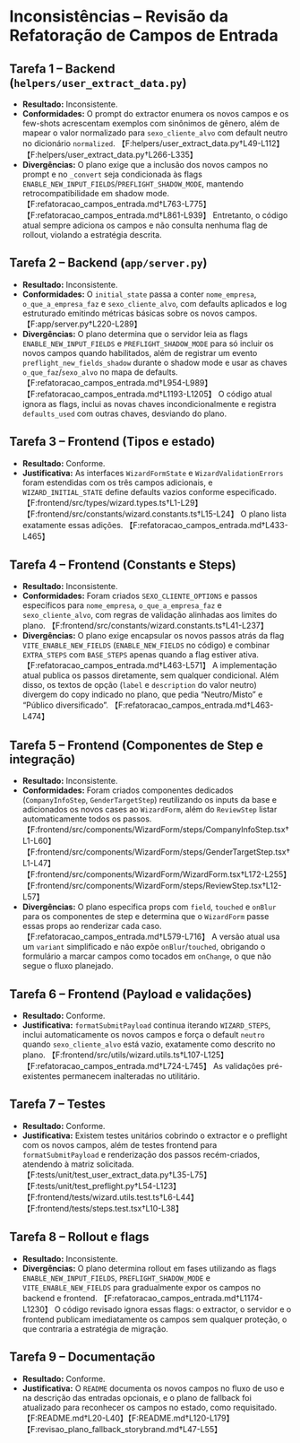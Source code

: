 # Inconsistências – Revisão da Refatoração de Campos de Entrada

## Tarefa 1 – Backend (`helpers/user_extract_data.py`)
- **Resultado:** Inconsistente.
- **Conformidades:** O prompt do extractor enumera os novos campos e os few-shots acrescentam exemplos com sinônimos de gênero, além de mapear o valor normalizado para `sexo_cliente_alvo` com default neutro no dicionário `normalized`. 【F:helpers/user_extract_data.py†L49-L112】【F:helpers/user_extract_data.py†L266-L335】
- **Divergências:** O plano exige que a inclusão dos novos campos no prompt e no `_convert` seja condicionada às flags `ENABLE_NEW_INPUT_FIELDS`/`PREFLIGHT_SHADOW_MODE`, mantendo retrocompatibilidade em shadow mode. 【F:refatoracao_campos_entrada.md†L763-L775】【F:refatoracao_campos_entrada.md†L861-L939】 Entretanto, o código atual sempre adiciona os campos e não consulta nenhuma flag de rollout, violando a estratégia descrita.

## Tarefa 2 – Backend (`app/server.py`)
- **Resultado:** Inconsistente.
- **Conformidades:** O `initial_state` passa a conter `nome_empresa`, `o_que_a_empresa_faz` e `sexo_cliente_alvo`, com defaults aplicados e log estruturado emitindo métricas básicas sobre os novos campos. 【F:app/server.py†L220-L289】
- **Divergências:** O plano determina que o servidor leia as flags `ENABLE_NEW_INPUT_FIELDS` e `PREFLIGHT_SHADOW_MODE` para só incluir os novos campos quando habilitados, além de registrar um evento `preflight_new_fields_shadow` durante o shadow mode e usar as chaves `o_que_faz`/`sexo_alvo` no mapa de defaults. 【F:refatoracao_campos_entrada.md†L954-L989】【F:refatoracao_campos_entrada.md†L1193-L1205】 O código atual ignora as flags, inclui as novas chaves incondicionalmente e registra `defaults_used` com outras chaves, desviando do plano.

## Tarefa 3 – Frontend (Tipos e estado)
- **Resultado:** Conforme.
- **Justificativa:** As interfaces `WizardFormState` e `WizardValidationErrors` foram estendidas com os três campos adicionais, e `WIZARD_INITIAL_STATE` define defaults vazios conforme especificado. 【F:frontend/src/types/wizard.types.ts†L1-L29】【F:frontend/src/constants/wizard.constants.ts†L15-L24】 O plano lista exatamente essas adições. 【F:refatoracao_campos_entrada.md†L433-L465】

## Tarefa 4 – Frontend (Constants e Steps)
- **Resultado:** Inconsistente.
- **Conformidades:** Foram criados `SEXO_CLIENTE_OPTIONS` e passos específicos para `nome_empresa`, `o_que_a_empresa_faz` e `sexo_cliente_alvo`, com regras de validação alinhadas aos limites do plano. 【F:frontend/src/constants/wizard.constants.ts†L41-L237】
- **Divergências:** O plano exige encapsular os novos passos atrás da flag `VITE_ENABLE_NEW_FIELDS` (`ENABLE_NEW_FIELDS` no código) e combinar `EXTRA_STEPS` com `BASE_STEPS` apenas quando a flag estiver ativa. 【F:refatoracao_campos_entrada.md†L463-L571】 A implementação atual publica os passos diretamente, sem qualquer condicional. Além disso, os textos de opção (`label` e `description` do valor neutro) divergem do copy indicado no plano, que pedia “Neutro/Misto” e “Público diversificado”. 【F:refatoracao_campos_entrada.md†L463-L474】

## Tarefa 5 – Frontend (Componentes de Step e integração)
- **Resultado:** Inconsistente.
- **Conformidades:** Foram criados componentes dedicados (`CompanyInfoStep`, `GenderTargetStep`) reutilizando os inputs da base e adicionados os novos cases ao `WizardForm`, além do `ReviewStep` listar automaticamente todos os passos. 【F:frontend/src/components/WizardForm/steps/CompanyInfoStep.tsx†L1-L60】【F:frontend/src/components/WizardForm/steps/GenderTargetStep.tsx†L1-L47】【F:frontend/src/components/WizardForm/WizardForm.tsx†L172-L255】【F:frontend/src/components/WizardForm/steps/ReviewStep.tsx†L12-L57】
- **Divergências:** O plano especifica props com `field`, `touched` e `onBlur` para os componentes de step e determina que o `WizardForm` passe essas props ao renderizar cada caso. 【F:refatoracao_campos_entrada.md†L579-L716】 A versão atual usa um `variant` simplificado e não expõe `onBlur`/`touched`, obrigando o formulário a marcar campos como tocados em `onChange`, o que não segue o fluxo planejado.

## Tarefa 6 – Frontend (Payload e validações)
- **Resultado:** Conforme.
- **Justificativa:** `formatSubmitPayload` continua iterando `WIZARD_STEPS`, inclui automaticamente os novos campos e força o default `neutro` quando `sexo_cliente_alvo` está vazio, exatamente como descrito no plano. 【F:frontend/src/utils/wizard.utils.ts†L107-L125】【F:refatoracao_campos_entrada.md†L724-L745】 As validações pré-existentes permanecem inalteradas no utilitário.

## Tarefa 7 – Testes
- **Resultado:** Conforme.
- **Justificativa:** Existem testes unitários cobrindo o extractor e o preflight com os novos campos, além de testes frontend para `formatSubmitPayload` e renderização dos passos recém-criados, atendendo à matriz solicitada. 【F:tests/unit/test_user_extract_data.py†L35-L75】【F:tests/unit/test_preflight.py†L54-L123】【F:frontend/tests/wizard.utils.test.ts†L6-L44】【F:frontend/tests/steps.test.tsx†L10-L38】

## Tarefa 8 – Rollout e flags
- **Resultado:** Inconsistente.
- **Divergências:** O plano determina rollout em fases utilizando as flags `ENABLE_NEW_INPUT_FIELDS`, `PREFLIGHT_SHADOW_MODE` e `VITE_ENABLE_NEW_FIELDS` para gradualmente expor os campos no backend e frontend. 【F:refatoracao_campos_entrada.md†L1174-L1230】 O código revisado ignora essas flags: o extractor, o servidor e o frontend publicam imediatamente os campos sem qualquer proteção, o que contraria a estratégia de migração.

## Tarefa 9 – Documentação
- **Resultado:** Conforme.
- **Justificativa:** O `README` documenta os novos campos no fluxo de uso e na descrição das entradas opcionais, e o plano de fallback foi atualizado para reconhecer os campos no estado, como requisitado. 【F:README.md†L20-L40】【F:README.md†L120-L179】【F:revisao_plano_fallback_storybrand.md†L47-L55】
